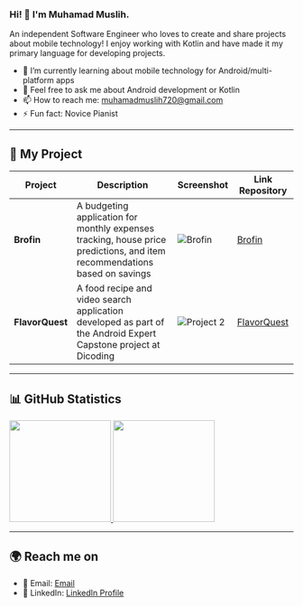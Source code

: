 ### Hi! 👋 I'm Muhamad Muslih.

An independent Software Engineer who loves to create and share projects about mobile technology! I enjoy working with Kotlin and have made it my primary language for developing projects.

- 🌱 I’m currently learning about mobile technology for Android/multi-platform apps  
- 💬 Feel free to ask me about Android development or Kotlin  
- 📫 How to reach me: muhamadmuslih720@gmail.com  
- ⚡ Fun fact: Novice Pianist  

---

## 📌 My Project

| Project | Description | Screenshot | Link Repository |
|---------|------------|------------|------------|
| **Brofin** | A budgeting application for monthly expenses tracking, house price predictions, and item recommendations based on savings | ![Brofin](https://github.com/papermintx/papermintx/tree/4ac93629efd2273df2e71c0bd2b3b2b891f8058c/screenshoot%20brofin) | [Brofin](https://github.com/CP-Finance-Goals) |
| **FlavorQuest** | A food recipe and video search application developed as part of the Android Expert Capstone project at Dicoding | ![Project 2](https://via.placeholder.com/300x200) | [FlavorQuest](#) |

---

## 📊 GitHub Statistics
<p align="left">
<a href="https://github.com/papermintx">
  <img height="180em" src="https://github-readme-stats-eight-theta.vercel.app/api?username=papermintx&show_icons=true&theme=algolia&include_all_commits=true&count_private=true"/>
  <img height="180em" src="https://github-readme-stats-eight-theta.vercel.app/api/top-langs/?username=papermintx&layout=compact&langs_count=8&theme=algolia"/>
</a>
</p>

---

## 🌍 Reach me on
- 📧 Email: [Email](muhamadmuslih720@gmail.com)
- 💼 LinkedIn: [LinkedIn Profile](www.linkedin.com/in/muhamad-muslih-a92120275)

